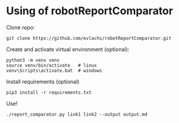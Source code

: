 # Using of robotReportComparator

Clone *repo*:
```
git clone https://github.com/evlachs/robotReportComparator.git
```

Create and activate virtual environment (optional):
```
python3 -m venv venv
source venv/bin/activate   # linux
venv\Scripts\activate.bat  # windows
```

Install requirements (optional)
```
pip3 install -r requirements.txt
```

Use!
```
./report_comparator.py link1 link2 --output output.md
```
